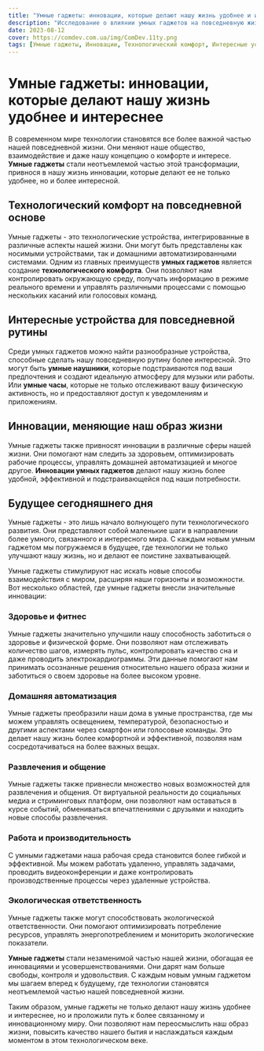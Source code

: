 ```yaml
---
title: "Умные гаджеты: инновации, которые делают нашу жизнь удобнее и интереснее"
description: "Исследование о влиянии умных гаджетов на повседневную жизнь и комфорт пользователей."
date: 2023-08-12
cover: https://comdev.com.ua/img/ComDev.11ty.png
tags: [Умные гаджеты, Инновации, Технологический комфорт, Интересные устройства, Умные решения]
---
```


# Умные гаджеты: инновации, которые делают нашу жизнь удобнее и интереснее

В современном мире технологии становятся все более важной частью нашей повседневной жизни. Они меняют наше общество, взаимодействие и даже нашу концепцию о комфорте и интересе. **Умные гаджеты** стали неотъемлемой частью этой трансформации, привнося в нашу жизнь инновации, которые делают ее не только удобнее, но и более интересной.

## Технологический комфорт на повседневной основе

Умные гаджеты - это технологические устройства, интегрированные в различные аспекты нашей жизни. Они могут быть представлены как носимыми устройствами, так и домашними автоматизированными системами. Одним из главных преимуществ **умных гаджетов** является создание **технологического комфорта**. Они позволяют нам контролировать окружающую среду, получать информацию в режиме реального времени и управлять различными процессами с помощью нескольких касаний или голосовых команд.

## Интересные устройства для повседневной рутины

Среди умных гаджетов можно найти разнообразные устройства, способные сделать нашу повседневную рутину более интересной. Это могут быть **умные наушники**, которые подстраиваются под ваши предпочтения и создают идеальную атмосферу для музыки или работы. Или **умные часы**, которые не только отслеживают вашу физическую активность, но и предоставляют доступ к уведомлениям и приложениям.

## Инновации, меняющие наш образ жизни

Умные гаджеты также привносят инновации в различные сферы нашей жизни. Они помогают нам следить за здоровьем, оптимизировать рабочие процессы, управлять домашней автоматизацией и многое другое. **Инновации умных гаджетов** делают нашу жизнь более удобной, эффективной и подстраивающейся под наши потребности.

## Будущее сегодняшнего дня

Умные гаджеты - это лишь начало волнующего пути технологического развития. Они представляют собой маленькие шаги в направлении более умного, связанного и интересного мира. С каждым новым умным гаджетом мы погружаемся в будущее, где технологии не только улучшают нашу жизнь, но и делают ее поистине захватывающей.

Умные гаджеты стимулируют нас искать новые способы взаимодействия с миром, расширяя наши горизонты и возможности. Вот несколько областей, где умные гаджеты внесли значительные инновации:

### Здоровье и фитнес

Умные гаджеты значительно улучшили нашу способность заботиться о здоровье и физической форме. Они позволяют нам отслеживать количество шагов, измерять пульс, контролировать качество сна и даже проводить электрокардиограммы. Эти данные помогают нам принимать осознанные решения относительно нашего образа жизни и заботиться о своем здоровье на более высоком уровне.

### Домашняя автоматизация

Умные гаджеты преобразили наши дома в умные пространства, где мы можем управлять освещением, температурой, безопасностью и другими аспектами через смартфон или голосовые команды. Это делает нашу жизнь более комфортной и эффективной, позволяя нам сосредотачиваться на более важных вещах.

### Развлечения и общение

Умные гаджеты также привнесли множество новых возможностей для развлечения и общения. От виртуальной реальности до социальных медиа и стриминговых платформ, они позволяют нам оставаться в курсе событий, обмениваться впечатлениями с друзьями и находить новые способы развлечения.

### Работа и производительность

С умными гаджетами наша рабочая среда становится более гибкой и эффективной. Мы можем работать удаленно, управлять задачами, проводить видеоконференции и даже контролировать производственные процессы через удаленные устройства.

### Экологическая ответственность

Умные гаджеты также могут способствовать экологической ответственности. Они помогают оптимизировать потребление ресурсов, управлять энергопотреблением и мониторить экологические показатели.

**Умные гаджеты** стали незаменимой частью нашей жизни, обогащая ее инновациями и усовершенствованиями. Они дарят нам больше свободы, контроля и удовольствия. С каждым новым умным гаджетом мы шагаем вперед к будущему, где технологии становятся неотъемлемой частью нашей повседневной жизни.

Таким образом, умные гаджеты не только делают нашу жизнь удобнее и интереснее, но и проложили путь к более связанному и инновационному миру. Они позволяют нам переосмыслить наш образ жизни, повысить качество нашего бытия и наслаждаться каждым моментом в этом технологическом веке.

